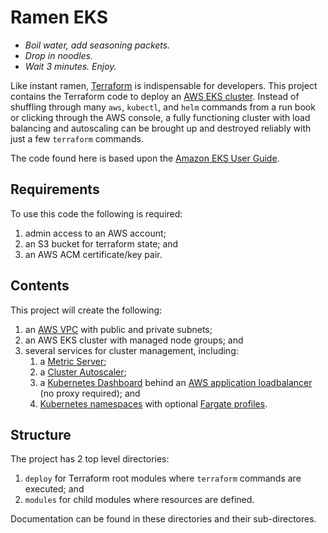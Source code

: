 # Ramen EKS

* *Boil water, add seasoning packets.*
* *Drop in noodles.*
* *Wait 3 minutes. Enjoy.*

Like instant ramen, [Terraform](https://www.terraform.io/) is indispensable for
developers. This project contains the Terraform code to deploy an
[AWS EKS cluster](https://aws.amazon.com/eks/). Instead of shuffling through
many `aws`, `kubectl`, and `helm` commands from a run book or clicking through
the AWS console, a fully functioning cluster with load balancing and
autoscaling can be brought up and destroyed reliably with just a few
`terraform` commands.

The code found here is based upon the
[Amazon EKS User Guide](https://docs.aws.amazon.com/eks/latest/userguide/index.html).

## Requirements

To use this code the following is required:
1. admin access to an AWS account;
2. an S3 bucket for terraform state; and
3. an AWS ACM certificate/key pair.

## Contents

This project will create the following:
1. an [AWS VPC](https://aws.amazon.com/vpc/) with public and private subnets;
2. an AWS EKS cluster with managed node groups; and
3. several services for cluster management, including:
   1. a [Metric Server](https://github.com/kubernetes-sigs/metrics-server);
   2. a [Cluster Autoscaler](https://github.com/kubernetes/autoscaler);
   3. a [Kubernetes Dashboard](https://github.com/kubernetes/dashboard) behind
      an [AWS application loadbalancer](https://aws.amazon.com/elasticloadbalancing/application-load-balancer/)
      (no proxy required); and
   4. [Kubernetes namespaces](https://kubernetes.io/docs/concepts/overview/working-with-objects/namespaces/)
      with optional [Fargate profiles](https://docs.aws.amazon.com/eks/latest/userguide/fargate.html).

## Structure

The project has 2 top level directories:
1. `deploy` for Terraform root modules where `terraform` commands are executed;
   and
2. `modules` for child modules where resources are defined.

Documentation can be found in these directories and their sub-directores.
